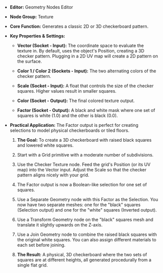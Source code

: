 - **Editor:** Geometry Nodes Editor
    
- **Node Group:** Texture
    
- **Core Function:** Generates a classic 2D or 3D checkerboard pattern.
    
- **Key Properties & Settings:**
    
    - **Vector (Socket - Input):** The coordinate space to evaluate the texture in. By default, uses the object's Position, creating a 3D checker pattern. Plugging in a 2D UV map will create a 2D pattern on the surface.
        
    - **Color 1 / Color 2 (Sockets - Input):** The two alternating colors of the checker pattern.
        
    - **Scale (Socket - Input):** A float that controls the size of the checker squares. Higher values result in smaller squares.
        
    - **Color (Socket - Output):** The final colored texture output.
        
    - **Factor (Socket - Output):** A black and white mask where one set of squares is white (1.0) and the other is black (0.0).
        
- **Practical Application:** The Factor output is perfect for creating selections to model physical checkerboards or tiled floors.
    
    1. **The Goal:** To create a 3D checkerboard with raised black squares and lowered white squares.
        
    2. Start with a Grid primitive with a moderate number of subdivisions.
        
    3. Use the Checker Texture node. Feed the grid's Position (or its UV map) into the Vector input. Adjust the Scale so that the checker pattern aligns nicely with your grid.
        
    4. The Factor output is now a Boolean-like selection for one set of squares.
        
    5. Use a Separate Geometry node with this Factor as the Selection. You now have two separate meshes: one for the "black" squares (Selection output) and one for the "white" squares (Inverted output).
        
    6. Use a Transform Geometry node on the "black" squares mesh and translate it slightly upwards on the Z-axis.
        
    7. Use a Join Geometry node to combine the raised black squares with the original white squares. You can also assign different materials to each set before joining.
        
    8. **The Result:** A physical, 3D checkerboard where the two sets of squares are at different heights, all generated procedurally from a single flat grid.